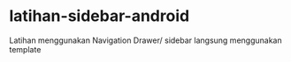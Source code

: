 # latihan-sidebar-android
Latihan menggunakan Navigation Drawer/ sidebar langsung menggunakan template
